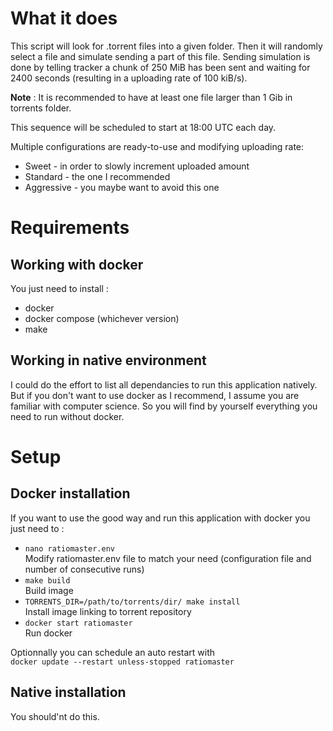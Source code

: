 # What it does  
This script will look for .torrent files into a given folder.
Then it will randomly select a file and simulate sending a part of this file.
Sending simulation is done by telling tracker a chunk of 250 MiB has been sent and 
waiting for 2400 seconds (resulting in a uploading rate of 100 kiB/s).


**Note** : It is recommended to have at least one file larger than 1 Gib in torrents folder.

This sequence will be scheduled to start at 18:00 UTC each day.

Multiple configurations are ready-to-use and modifying uploading rate:
- Sweet - in order to slowly increment uploaded amount
- Standard - the one I recommended 
- Aggressive - you maybe want to avoid this one

# Requirements  

## Working with docker  
You just need to install :
- docker
- docker compose (whichever version)
- make

## Working in native environment  
I could do the effort to list all dependancies to run this application natively.
But if you don't want to use docker as I recommend, I assume you are familiar with computer science.
So you will find by yourself everything you need to run without docker.

# Setup  

## Docker installation  
If you want to use the good way and run this application with docker you just need to :
- `nano ratiomaster.env`  
  Modify ratiomaster.env file to match your need (configuration file and number of consecutive runs)
- `make build`  
  Build image
- `TORRENTS_DIR=/path/to/torrents/dir/ make install`  
  Install image linking to torrent repository
- `docker start ratiomaster`  
  Run docker

Optionnally you can schedule an auto restart with  
`docker update --restart unless-stopped ratiomaster`

## Native installation  
You should'nt do this.
